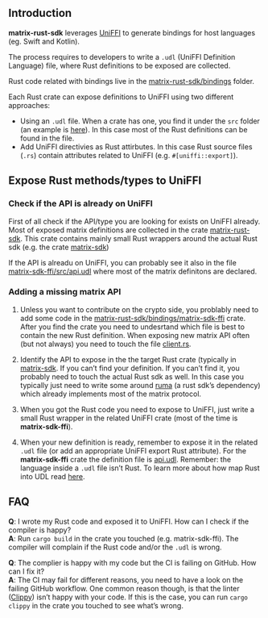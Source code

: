 ## Introduction
**matrix-rust-sdk** leverages [UniFFI](https://mozilla.github.io/uniffi-rs/) to generate bindings for host languages (eg. Swift and Kotlin).

The process requires to developers to write a `.udl` (UniFFI Definition Language) file, where Rust definitions to be exposed are collected.


Rust code related with bindings live in the [matrix-rust-sdk/bindings](https://github.com/matrix-org/matrix-rust-sdk/tree/main/bindings) folder.

Each Rust crate can expose definitions to UniFFI using two different approaches:
- Using an `.udl` file. When a crate has one, you find it under the `src` folder (an example is [here](https://github.com/matrix-org/matrix-rust-sdk/blob/main/bindings/matrix-sdk-ffi/src/api.udl)). In this case most of the Rust definitions can be found in the file.
- Add UniFFI directivies as Rust attirbutes. In this case Rust source files (`.rs`) contain attributes related to UniFFI (e.g. `#[uniffi::export]`). 
 

## Expose Rust methods/types to UniFFI

### Check if the API is already on UniFFI

First of all check if the API/type you are looking for exists on UniFFI already. Most of exposed matrix definitions are collected in the crate [matrix-rust-sdk](https://github.com/matrix-org/matrix-rust-sdk/tree/main/bindings/matrix-sdk-ffi).
This crate contains mainly small Rust wrappers around the actual Rust sdk (e.g. the crate [matrix-sdk](https://github.com/matrix-org/matrix-rust-sdk/tree/main/crates/matrix-sdk))

If the API is alreadu on UniFFI, you can probably see it also in the file [matrix-sdk-ffi/src/api.udl](https://github.com/matrix-org/matrix-rust-sdk/blob/main/bindings/matrix-sdk-ffi/src/api.udl) where most of the matrix definitons are declared.


### Adding a missing matrix API

1. Unless you want to contribute on the crypto side, you problably need to add some code in the [matrix-rust-sdk/bindings/matrix-sdk-ffi](https://github.com/matrix-org/matrix-rust-sdk/tree/main/bindings/matrix-sdk-ffi) crate. After you find the crate you need to undesrtand which file is best to contain the new Rust definition. When exposing new matrix API often (but not always) you need to touch the file [client.rs](https://github.com/matrix-org/matrix-rust-sdk/blob/main/bindings/matrix-sdk-ffi/src/client.rs).

2. Identify the API to expose in the the target Rust crate (typically in [matrix-sdk](https://github.com/matrix-org/matrix-rust-sdk/tree/main/crates/matrix-sdk). If you can’t find your definition. If you can’t find it, you probably need to touch the actual Rust sdk as well. In this case you typically just need to write some around [ruma](https://github.com/ruma/ruma) (a rust sdk’s dependency) which already implements most of the matrix protocol. 

3. When you got the Rust code you need to expose to UniFFI, just write a small Rust wrapper in the related UniFFI crate (most of the time is **matrix-sdk-ffi**).

4. When your new definition is ready, remember to expose it in the related `.udl` file (or add an appropriate UniFFI export Rust attribute). For the **matrix-sdk-ffi** crate the definition file is [api.udl](https://github.com/matrix-org/matrix-rust-sdk/blob/main/bindings/matrix-sdk-ffi/src/api.udl). Remember: the language inside a `.udl` file isn’t Rust. To learn more about how map Rust into UDL read [here](https://mozilla.github.io/uniffi-rs/udl_file_spec.html).

## FAQ

**Q**: I wrote my Rust code and exposed it to UniFFI. How can I check if the compiler is happy?<br/>**A**: Run `cargo build` in the crate you touched (e.g. matrix-sdk-ffi). The compiler will complain if the Rust code and/or the `.udl` is wrong.


**Q**: The complier is happy with my code but the CI is failing on GitHub. How can I fix it?<br/>**A**: The CI may fail for different reasons, you need to have a look on the failing GitHub workflow. One common reason though, is that the linter ([Clippy](https://github.com/rust-lang/rust-clippy)) isn’t happy with your code. If this is the case, you can run `cargo clippy` in the crate you touched to see what’s wrong.